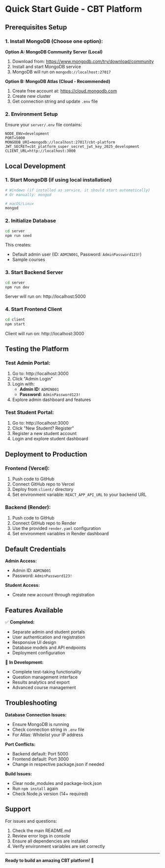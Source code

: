 # Quick Start Guide - CBT Platform

## Prerequisites Setup

### 1. Install MongoDB (Choose one option):

**Option A: MongoDB Community Server (Local)**
1. Download from: https://www.mongodb.com/try/download/community
2. Install and start MongoDB service
3. MongoDB will run on `mongodb://localhost:27017`

**Option B: MongoDB Atlas (Cloud - Recommended)**
1. Create free account at: https://cloud.mongodb.com
2. Create new cluster
3. Get connection string and update `.env` file

### 2. Environment Setup
Ensure your `server/.env` file contains:
```env
NODE_ENV=development
PORT=5000
MONGODB_URI=mongodb://localhost:27017/cbt-platform
JWT_SECRET=cbt_platform_super_secret_jwt_key_2025_development
CLIENT_URL=http://localhost:3000
```

## Local Development

### 1. Start MongoDB (if using local installation)
```bash
# Windows (if installed as service, it should start automatically)
# Or manually: mongod

# macOS/Linux
mongod
```

### 2. Initialize Database
```bash
cd server
npm run seed
```
This creates:
- Default admin user (ID: `ADMIN001`, Password: `AdminPassword123!`)
- Sample courses

### 3. Start Backend Server
```bash
cd server
npm run dev
```
Server will run on: http://localhost:5000

### 4. Start Frontend Client
```bash
cd client
npm start
```
Client will run on: http://localhost:3000

## Testing the Platform

### Test Admin Portal:
1. Go to: http://localhost:3000
2. Click "Admin Login"
3. Login with:
   - **Admin ID:** `ADMIN001`
   - **Password:** `AdminPassword123!`
4. Explore admin dashboard and features

### Test Student Portal:
1. Go to: http://localhost:3000
2. Click "New Student? Register"
3. Register a new student account
4. Login and explore student dashboard

## Deployment to Production

### Frontend (Vercel):
1. Push code to GitHub
2. Connect GitHub repo to Vercel
3. Deploy from `client/` directory
4. Set environment variable: `REACT_APP_API_URL` to your backend URL

### Backend (Render):
1. Push code to GitHub
2. Connect GitHub repo to Render
3. Use the provided `render.yaml` configuration
4. Set environment variables in Render dashboard

## Default Credentials

**Admin Access:**
- Admin ID: `ADMIN001`
- Password: `AdminPassword123!`

**Student Access:**
- Create new account through registration

## Features Available

✅ **Completed:**
- Separate admin and student portals
- User authentication and registration
- Responsive UI design
- Database models and API endpoints
- Deployment configuration

🚧 **In Development:**
- Complete test-taking functionality
- Question management interface
- Results analytics and export
- Advanced course management

## Troubleshooting

**Database Connection Issues:**
- Ensure MongoDB is running
- Check connection string in `.env` file
- For Atlas: Whitelist your IP address

**Port Conflicts:**
- Backend default: Port 5000
- Frontend default: Port 3000
- Change in respective package.json if needed

**Build Issues:**
- Clear node_modules and package-lock.json
- Run `npm install` again
- Check Node.js version (14+ required)

## Support

For issues and questions:
1. Check the main README.md
2. Review error logs in console
3. Ensure all dependencies are installed
4. Verify environment variables are set correctly

---

**Ready to build an amazing CBT platform! 🚀**